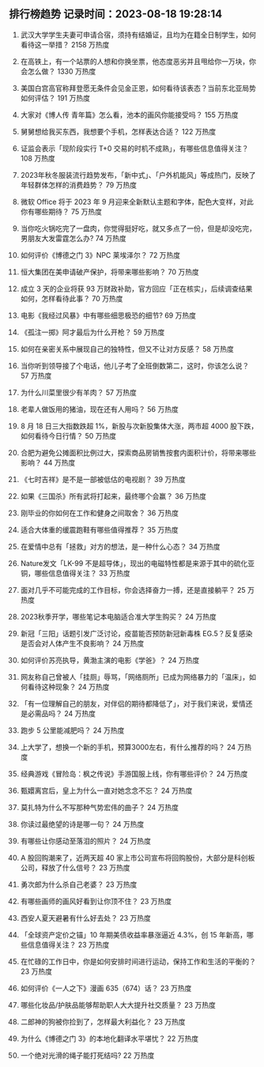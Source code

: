 
## 排行榜趋势 记录时间：2023-08-18 19:28:14
  
  1. 武汉大学学生夫妻可申请合宿，须持有结婚证，且均为在籍全日制学生，如何看待这一举措？ 2158 万热度
    
  2. 在高铁上，有一个站票的人想和你换坐票，他态度恶劣并且甩给你一万块，你会怎么做？ 1330 万热度
    
  3. 美国白宫高官称拜登愿无条件会见金正恩，如何看待该表态？当前东北亚局势如何评估？ 191 万热度
    
  4. 大家对《博人传 青年篇》怎么看，池本的画风你能接受吗？ 155 万热度
    
  5. 舅舅想给我买东西，我想要个手机，怎样表达合适？ 122 万热度
    
  6. 证监会表示「现阶段实行 T+0 交易的时机不成熟」，有哪些信息值得关注？ 108 万热度
    
  7. 2023年秋冬服装流行趋势发布，「新中式」、「户外机能风」等成热门，反映了年轻群体怎样的消费趋势？ 79 万热度
    
  8. 微软 Office 将于 2023 年 9 月迎来全新默认主题和字体，配色大变样，对此你有哪些期待？ 75 万热度
    
  9. 当你吃火锅吃完了一盘肉，你觉得挺好吃，就又多点了一份，但是却没吃完，男朋友大发雷霆怎么办? 74 万热度
    
  10. 如何评价《博德之门 3》NPC 莱埃泽尔？ 72 万热度
    
  11. 恒大集团在美申请破产保护，将带来哪些影响？ 70 万热度
    
  12. 成立 3 天的企业将获 93 万财政补助，官方回应「正在核实」，后续调查结果如何，怎样看待此事？ 70 万热度
    
  13. 电影《我经过风暴》中有哪些细思极恐的细节? 69 万热度
    
  14. 《孤注一掷》阿才最后为什么开枪？ 59 万热度
    
  15. 如何在亲密关系中展现自己的独特性，但又不让对方反感？ 58 万热度
    
  16. 当你听到领导接了个电话，他儿子考了全班倒数第二，这时，你该怎么说？ 57 万热度
    
  17. 为什么川菜里很少有羊肉？ 57 万热度
    
  18. 老辈人做饭用的猪油，现在还有人用吗？ 56 万热度
    
  19. 8 月 18 日三大指数跌超 1%，新股与次新股集体大涨，两市超 4000 股下跌，如何看待今日行情？ 50 万热度
    
  20. 合肥为避免公摊面积比例过大，探索商品房销售按套内面积计价，将带来哪些影响？ 44 万热度
    
  21. 《七时吉祥》是不是一部被低估的电视剧？ 39 万热度
    
  22. 如果《三国杀》所有武将打起来，最终哪个会赢？ 36 万热度
    
  23. 刚毕业的你如何在工作和健身之间取舍？ 36 万热度
    
  24. 适合大体重的缓震跑鞋有哪些值得推荐？ 35 万热度
    
  25. 在爱情中总有「拯救」对方的想法，是一种什么心态？ 34 万热度
    
  26. Nature发文「LK-99 不是超导体」，现出的电磁特性都是来源于其中的硫化亚铜，哪些信息值得关注？ 33 万热度
    
  27. 面对几乎不可能完成的工作目标，你会选择奋力一搏，还是直接躺平？ 25 万热度
    
  28. 2023秋季开学，哪些笔记本电脑适合准大学生购买？ 24 万热度
    
  29. 新冠「三阳」话题引发广泛讨论，疫苗能否预防新冠新毒株 EG.5？反复感染是否会对人体产生不良影响？ 24 万热度
    
  30. 如何评价苏亮执导，黄渤主演的电影《学爸》？ 24 万热度
    
  31. 网友称自己曾被人「挂厕」辱骂，「网络厕所」已成为网络暴力的「温床」，如何看待这种现象？ 24 万热度
    
  32. 「有一位理解自己的朋友，对伴侣的期待都降低了」，对于我们来说，爱情还是必需品吗？ 24 万热度
    
  33. 跑步 5 公里能减肥吗？ 24 万热度
    
  34. 上大学了，想换一个新的手机，预算3000左右，有什么推荐的吗？ 24 万热度
    
  35. 经典游戏《冒险岛：枫之传说》手游国服上线，你有哪些评价？ 24 万热度
    
  36. 甄嬛离宫后，皇上为什么一直对她念念不忘？ 24 万热度
    
  37. 莫扎特为什么不写那种气势宏伟的曲子？ 24 万热度
    
  38. 你读过最绝望的诗是哪一句？ 24 万热度
    
  39. 有哪些让你感动至落泪的照片？ 24 万热度
    
  40. A 股回购潮来了，近两天超 40 家上市公司宣布将回购股份，大部分是科创板公司，释放了什么信号？ 23 万热度
    
  41. 勇次郎为什么杀自己老婆？ 23 万热度
    
  42. 有哪些画师的画风好看到让你顶不住？ 23 万热度
    
  43. 西安人夏天避暑有什么好去处？ 23 万热度
    
  44. 「全球资产定价之锚」10 年期美债收益率暴涨逼近 4.3%，创 15 年新高，哪些信息值得关注？ 23 万热度
    
  45. 在忙碌的工作日中，你是如何安排时间进行运动，保持工作和生活的平衡的？ 23 万热度
    
  46. 如何评价《一人之下》漫画 635（674）话？ 23 万热度
    
  47. 哪些化妆品/护肤品能够帮助职人大大提升社交质量？ 23 万热度
    
  48. 二郎神的狗被你捡到了，怎样最大利益化？ 23 万热度
    
  49. 为什么《博德之门 3》的本地化翻译水平堪忧？ 22 万热度
    
  50. 一个绝对光滑的绳子能打死结吗? 22 万热度
    